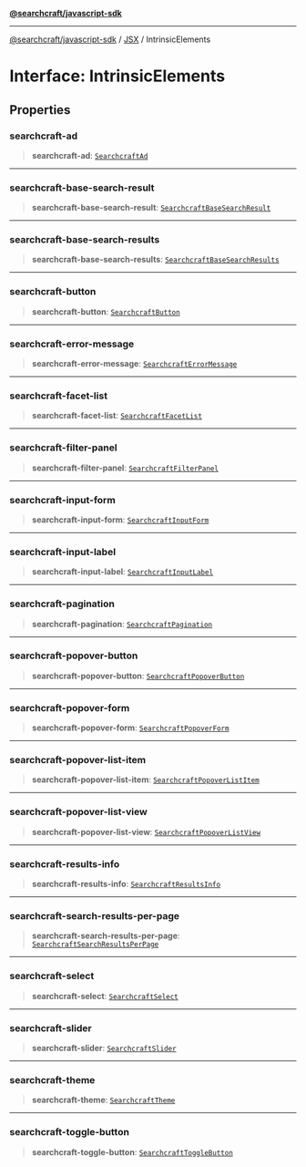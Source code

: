 [**@searchcraft/javascript-sdk**](/reference/sdk/js-vanilla/README.md)

***

[@searchcraft/javascript-sdk](/reference/sdk/js-vanilla/globals.md) / [JSX](/reference/sdk/js-vanilla/namespaces/JSX/README.md) / IntrinsicElements

# Interface: IntrinsicElements

## Properties

### searchcraft-ad

> **searchcraft-ad**: [`SearchcraftAd`](/reference/sdk/js-vanilla/namespaces/JSX/interfaces/SearchcraftAd.md)

***

### searchcraft-base-search-result

> **searchcraft-base-search-result**: [`SearchcraftBaseSearchResult`](/reference/sdk/js-vanilla/namespaces/JSX/interfaces/SearchcraftBaseSearchResult.md)

***

### searchcraft-base-search-results

> **searchcraft-base-search-results**: [`SearchcraftBaseSearchResults`](/reference/sdk/js-vanilla/namespaces/JSX/interfaces/SearchcraftBaseSearchResults.md)

***

### searchcraft-button

> **searchcraft-button**: [`SearchcraftButton`](/reference/sdk/js-vanilla/namespaces/JSX/interfaces/SearchcraftButton.md)

***

### searchcraft-error-message

> **searchcraft-error-message**: [`SearchcraftErrorMessage`](/reference/sdk/js-vanilla/namespaces/JSX/interfaces/SearchcraftErrorMessage.md)

***

### searchcraft-facet-list

> **searchcraft-facet-list**: [`SearchcraftFacetList`](/reference/sdk/js-vanilla/namespaces/JSX/interfaces/SearchcraftFacetList.md)

***

### searchcraft-filter-panel

> **searchcraft-filter-panel**: [`SearchcraftFilterPanel`](/reference/sdk/js-vanilla/namespaces/JSX/interfaces/SearchcraftFilterPanel.md)

***

### searchcraft-input-form

> **searchcraft-input-form**: [`SearchcraftInputForm`](/reference/sdk/js-vanilla/namespaces/JSX/interfaces/SearchcraftInputForm.md)

***

### searchcraft-input-label

> **searchcraft-input-label**: [`SearchcraftInputLabel`](/reference/sdk/js-vanilla/namespaces/JSX/interfaces/SearchcraftInputLabel.md)

***

### searchcraft-pagination

> **searchcraft-pagination**: [`SearchcraftPagination`](/reference/sdk/js-vanilla/namespaces/JSX/interfaces/SearchcraftPagination.md)

***

### searchcraft-popover-button

> **searchcraft-popover-button**: [`SearchcraftPopoverButton`](/reference/sdk/js-vanilla/namespaces/JSX/interfaces/SearchcraftPopoverButton.md)

***

### searchcraft-popover-form

> **searchcraft-popover-form**: [`SearchcraftPopoverForm`](/reference/sdk/js-vanilla/namespaces/JSX/interfaces/SearchcraftPopoverForm.md)

***

### searchcraft-popover-list-item

> **searchcraft-popover-list-item**: [`SearchcraftPopoverListItem`](/reference/sdk/js-vanilla/namespaces/JSX/interfaces/SearchcraftPopoverListItem.md)

***

### searchcraft-popover-list-view

> **searchcraft-popover-list-view**: [`SearchcraftPopoverListView`](/reference/sdk/js-vanilla/namespaces/JSX/interfaces/SearchcraftPopoverListView.md)

***

### searchcraft-results-info

> **searchcraft-results-info**: [`SearchcraftResultsInfo`](/reference/sdk/js-vanilla/namespaces/JSX/interfaces/SearchcraftResultsInfo.md)

***

### searchcraft-search-results-per-page

> **searchcraft-search-results-per-page**: [`SearchcraftSearchResultsPerPage`](/reference/sdk/js-vanilla/namespaces/JSX/interfaces/SearchcraftSearchResultsPerPage.md)

***

### searchcraft-select

> **searchcraft-select**: [`SearchcraftSelect`](/reference/sdk/js-vanilla/namespaces/JSX/interfaces/SearchcraftSelect.md)

***

### searchcraft-slider

> **searchcraft-slider**: [`SearchcraftSlider`](/reference/sdk/js-vanilla/namespaces/JSX/interfaces/SearchcraftSlider.md)

***

### searchcraft-theme

> **searchcraft-theme**: [`SearchcraftTheme`](/reference/sdk/js-vanilla/namespaces/JSX/interfaces/SearchcraftTheme.md)

***

### searchcraft-toggle-button

> **searchcraft-toggle-button**: [`SearchcraftToggleButton`](/reference/sdk/js-vanilla/namespaces/JSX/interfaces/SearchcraftToggleButton.md)
